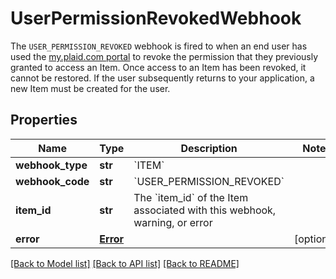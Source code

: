 # UserPermissionRevokedWebhook

The `USER_PERMISSION_REVOKED` webhook is fired to when an end user has used the [my.plaid.com portal](https://my.plaid.com) to revoke the permission that they previously granted to access an Item. Once access to an Item has been revoked, it cannot be restored. If the user subsequently returns to your application, a new Item must be created for the user.
## Properties
Name | Type | Description | Notes
------------ | ------------- | ------------- | -------------
**webhook_type** | **str** | &#x60;ITEM&#x60; | 
**webhook_code** | **str** | &#x60;USER_PERMISSION_REVOKED&#x60; | 
**item_id** | **str** | The &#x60;item_id&#x60; of the Item associated with this webhook, warning, or error | 
**error** | [**Error**](Error.md) |  | [optional] 

[[Back to Model list]](../README.md#documentation-for-models) [[Back to API list]](../README.md#documentation-for-api-endpoints) [[Back to README]](../README.md)


